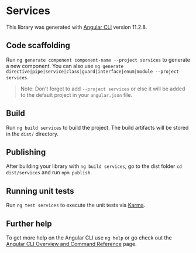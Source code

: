 # Services

This library was generated with [Angular CLI](https://github.com/angular/angular-cli) version 11.2.8.

## Code scaffolding

Run `ng generate component component-name --project services` to generate a new component. You can also use `ng generate directive|pipe|service|class|guard|interface|enum|module --project services`.
> Note: Don't forget to add `--project services` or else it will be added to the default project in your `angular.json` file. 

## Build

Run `ng build services` to build the project. The build artifacts will be stored in the `dist/` directory.

## Publishing

After building your library with `ng build services`, go to the dist folder `cd dist/services` and run `npm publish`.

## Running unit tests

Run `ng test services` to execute the unit tests via [Karma](https://karma-runner.github.io).

## Further help

To get more help on the Angular CLI use `ng help` or go check out the [Angular CLI Overview and Command Reference](https://angular.io/cli) page.
